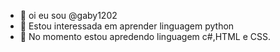 - 👋 oi eu sou @gaby1202
- 👀 Estou interessada em aprender linguagem python
- 🌱 No momento estou apredendo linguagem c#,HTML e CSS. 


<!---
gaby1202/gaby1202 is a ✨ special ✨ repository because its `README.md` (this file) appears on your GitHub profile.
You can click the Preview link to take a look at your changes.
--->
